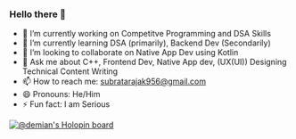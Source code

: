 ### Hello there 👋

- 🔭 I’m currently working on Competitve Programming and DSA Skills
- 🌱 I’m currently learning DSA (primarily), Backend Dev (Secondarily)
- 👯 I’m looking to collaborate on Native App Dev using Kotlin
- 💬 Ask me about C++, Frontend Dev, Native App dev, (UX(UI)) Designing Technical Content Writing
- 📫 How to reach me: subratarajak956@gmail.com
- 😄 Pronouns: He/Him
- ⚡ Fun fact: I am Serious

[![@demian's Holopin board](https://holopin.me/demian)](https://holopin.io/@demian)
